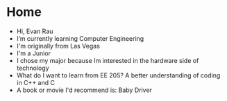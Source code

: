 # Home

- Hi, Evan Rau
- I’m currently learning Computer Engineering
- I'm originally from Las Vegas
- I'm a Junior
- I chose my major because Im interested in the hardware side of technology
- What do I want to learn from EE 205?  A better understanding of coding in C++ and C
- A book or movie I'd recommend is:  Baby Driver
